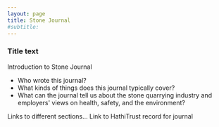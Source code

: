 ```yaml
---
layout: page
title: Stone Journal
#subtitle: 
---
```


### Title text

Introduction to Stone Journal
- Who wrote this journal?
- What kinds of things does this journal typically cover?
- What can the journal tell us about the stone quarrying industry and employers' views on health, safety, and the environment?

Links to different sections...
Link to HathiTrust record for journal